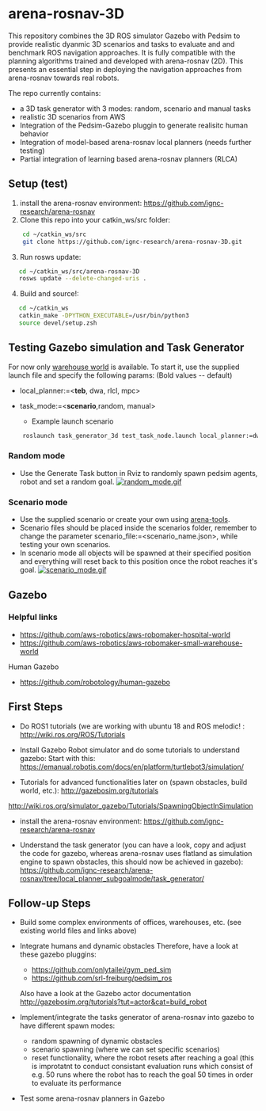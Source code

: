 # arena-rosnav-3D
This repository combines the 3D ROS simulator Gazebo with Pedsim to provide realistic dyanmic 3D scenarios and tasks to evaluate and and benchmark ROS navigation approaches. It is fully compatible with the planning algorithms trained and developed with arena-rosnav (2D). This presents an essential step in deploying the navigation approaches from arena-rosnav towards real robots. 

The repo currently contains:
* a 3D task generator with 3 modes: random, scenario and manual tasks
* realistic 3D scenarios from AWS
* Integration of the Pedsim-Gazebo pluggin to generate realisitc human behavior 
* Integration of model-based arena-rosnav local planners (needs further testing)
* Partial integration of learning based arena-rosnav planners (RLCA)


## Setup (test)
1. install the arena-rosnav environment:
https://github.com/ignc-research/arena-rosnav
2. Clone this repo into your catkin_ws/src folder: 
```bash
    cd ~/catkin_ws/src
    git clone https://github.com/ignc-research/arena-rosnav-3D.git
```    
3. Run rosws update:
```bash
   cd ~/catkin_ws/src/arena-rosnav-3D
   rosws update --delete-changed-uris .
```
4. Build and source!:
```bash
   cd ~/catkin_ws
   catkin_make -DPYTHON_EXECUTABLE=/usr/bin/python3
   source devel/setup.zsh
```
## Testing Gazebo simulation and Task Generator
For now only [warehouse world](https://github.com/aws-robotics/aws-robomaker-small-warehouse-world) is available. To start it, use the supplied launch file and specify the following params: (Bold values -- default)
 * local_planner:=<**teb**, dwa, rlcl, mpc>
 * task_mode:=<**scenario**,random, manual>    
    
    *   Example launch scenario
```bash
    roslaunch task_generator_3d test_task_node.launch local_planner:=dwa task_mode:=random
```
### Random mode
* Use the Generate Task button in Rviz to randomly spawn pedsim agents, robot and set a random goal.
[![random_mode.gif](https://s5.gifyu.com/images/random_mode.gif)](https://gifyu.com/image/GS1K)

### Scenario mode
   * Use the supplied scenario or create your own using [arena-tools](https://github.com/ignc-research/arena-tools). 
   * Scenario files should be placed inside the scenarios folder, remember to change the parameter scenario_file:=<scenario_name.json>, while testing your own scenarios. 
   * In scenario mode all objects will be spawned at their specified position and everything will reset back to this position once the robot reaches it's goal.
   [![scenario_mode.gif](https://s5.gifyu.com/images/scenario_mode.gif)](https://gifyu.com/image/GSAe)
   
## Gazebo

### Helpful links
* https://github.com/aws-robotics/aws-robomaker-hospital-world
* https://github.com/aws-robotics/aws-robomaker-small-warehouse-world


Human Gazebo

* https://github.com/robotology/human-gazebo



## First Steps
* Do ROS1 tutorials (we are working with ubuntu 18 and ROS melodic! :
http://wiki.ros.org/ROS/Tutorials

* Install Gazebo Robot simulator and do some tutorials to understand gazebo: 
Start with this:
https://emanual.robotis.com/docs/en/platform/turtlebot3/simulation/
* Tutorials for advanced functionalities later on (spawn obstacles, build world, etc.):
http://gazebosim.org/tutorials

http://wiki.ros.org/simulator_gazebo/Tutorials/SpawningObjectInSimulation

* install the arena-rosnav environment:
https://github.com/ignc-research/arena-rosnav

* Understand the task generator (you can have a look, copy and adjust the code for gazebo, whereas arena-rosnav uses flatland as simulation engine to spawn obstacles, this should now be achieved in gazebo):
https://github.com/ignc-research/arena-rosnav/tree/local_planner_subgoalmode/task_generator/


## Follow-up Steps
* Build some complex environments of offices, warehouses, etc. (see existing world files and links above)
* Integrate humans and dynamic obstacles 
Therefore, have a look at these gazebo pluggins: 
    * https://github.com/onlytailei/gym_ped_sim
    * https://github.com/srl-freiburg/pedsim_ros

    Also have a look at the Gazebo actor documentation 
    http://gazebosim.org/tutorials?tut=actor&cat=build_robot
    
* Implement/integrate the tasks generator of arena-rosnav into gazebo to have different spawn modes:
    * random spawning of dynamic obstacles
    * scenario spawning (where we can set specific scenarios)
    * reset functionality, where the robot resets after reaching a goal (this is improtatnt to conduct consistant evaluation runs which consist of e.g. 50 runs where the robot has to reach the goal 50 times in order to evaluate its performance
* Test some arena-rosnav planners in Gazebo
